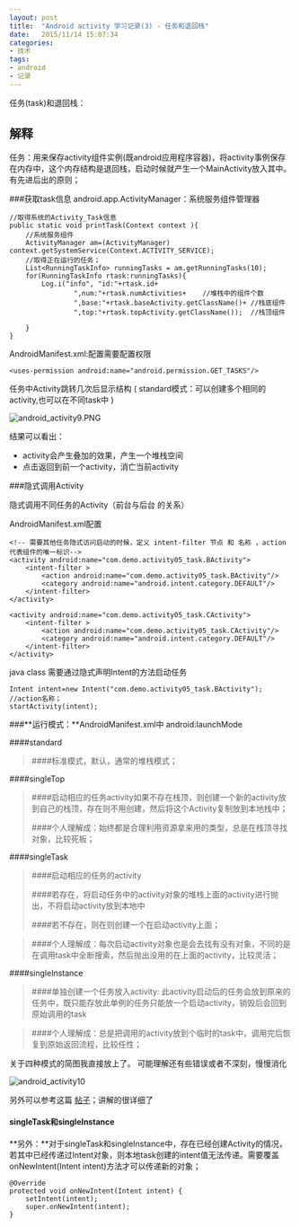 ```yaml
---
layout: post
title:  "Android activity 学习记录(3) - 任务和退回栈"
date:   2015/11/14 15:07:34 
categories:
- 技术
tags:
- android
- 记录
---
```

任务(task)和退回栈：

## 解释	
任务：用来保存activity组件实例(既android应用程序容器)，将activity事例保存在内存中，这个内存结构是退回栈，启动时候就产生一个MainActivity放入其中。有先进后出的原则；

###获取task信息
android.app.ActivityManager：系统服务组件管理器

	//取得系统的Activity_Task信息
	public static void printTask(Context context ){
		//系统服务组件 
		ActivityManager am=(ActivityManager) context.getSystemService(Context.ACTIVITY_SERVICE);
		//取得正在运行的任务；
		List<RunningTaskInfo> runningTasks = am.getRunningTasks(10);
		for(RunningTaskInfo rtask:runningTasks){
			Log.i("info", "id:"+rtask.id+
					",num:"+rtask.numActivities+	//堆栈中的组件个数
					",base:"+rtask.baseActivity.getClassName()+	//栈底组件
					",top:"+rtask.topActivity.getClassName());	//栈顶组件
												
		}
	}
	
AndroidManifest.xml:配置需要配置权限

	<uses-permission android:name="android.permission.GET_TASKS"/>

任务中Activity跳转几次后显示结构 ( standard模式：可以创建多个相同的activity,也可以在不同task中 )

![android_activity9.PNG]({{site.baseurl}}/public/img/android_activity9.png)

结果可以看出：
	
- activity会产生叠加的效果，产生一个堆栈空间
- 点击返回到前一个activity，消亡当前activity

###隐式调用Activity

隐式调用不同任务的Activity（前台与后台 的关系）

AndroidManifest.xml配置

	<!-- 需要其他任务隐式访问启动的时候，定义 intent-filter 节点 和 名称 ，action代表组件的唯一标识-->
    <activity android:name="com.demo.activity05_task.BActivity">
        <intent-filter >
            <action android:name="com.demo.activity05_task.BActivity"/>
            <category android:name="android.intent.category.DEFAULT"/>
        </intent-filter>
    </activity>
    
    <activity android:name="com.demo.activity05_task.CActivity">
        <intent-filter >
            <action android:name="com.demo.activity05_task.CActivity"/>
            <category android:name="android.intent.category.DEFAULT"/>
        </intent-filter>
    </activity>

java class 需要通过隐式声明Intent的方法启动任务
	
	Intent intent=new Intent("com.demo.activity05_task.BActivity");	//action名称；
	startActivity(intent);



###**运行模式：**AndroidManifest.xml中 android:launchMode
	
####standard

>####标准模式，默认，通常的堆栈模式；


####singleTop

>####启动相应的任务activity如果不存在栈顶，则创建一个新的activity放到自己的栈顶，存在则不用创建，然后将这个Activity复制放到本地栈中；
>
>####个人理解成：始终都是合理利用资源拿来用的类型，总是在栈顶寻找对象，比较死板；



####singleTask

>####启动相应的任务的activity	
>
>####若存在，将启动任务中的activity对象的堆栈上面的activity进行抛出，不将启动activity放到本地中
>
>####若不存在，则在则创建一个在启动activity上面；

>####个人理解成：每次启动activity对象也是会去找有没有对象，不同的是在调用task中全断搜索，然后抛出没用的在上面的activity，比较灵活；


####singleInstance

>####单独创建一个任务放入activity: 此activity启动后的任务会放到原来的任务中，既只能存放此单例的任务只能放一个启动activity，销毁后会回到原始调用的task

>####个人理解成：总是把调用的activity放到个临时的task中，调用完后恢复到原始返回流程，比较任性；

关于四种模式的简图我直接放上了。 可能理解还有些错误或者不深刻，慢慢消化

![android_activity10]({{site.baseurl}}/public/img/android_activity10.png)

另外可以参考这篇 [帖子](http://blog.csdn.net/moreevan/article/details/6788048 "CSDN")；讲解的很详细了


#### singleTask和singleInstance

**另外：**对于singleTask和singleInstance中，存在已经创建Activity的情况，若其中已经传递过Intent对象，则本地task创建的intent值无法传递。需要覆盖onNewIntent(Intent intent)方法才可以传递新的对象；

	@Override
	protected void onNewIntent(Intent intent) {
		setIntent(intent);
		super.onNewIntent(intent);
	}